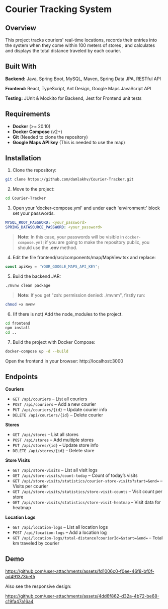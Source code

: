 # Courier Tracking System

## Overview
This project tracks couriers' real-time locations, records their entries into the system when they come within 100 
meters of stores , and calculates and displays the total distance traveled by each courier.

## Built With
**Backend:** Java, Spring Boot, MySQL, Maven, Spring Data JPA, RESTful API

**Frontend:** React, TypeScript, Ant Design, Google Maps JavaScript API

**Testing:** JUnit & Mockito for Backend, Jest for Frontend unit tests

## Requirements
- **Docker** (>= 20.10)
- **Docker Compose** (v2+)
- **Git** (Needed to clone the repository)
- **Google Maps API key** (This is needed to use the map)

## Installation
1. Clone the repository:
```bash
git clone https://github.com/damlakhv/Courier-Tracker.git
```
2. Move to the project:
```bash
cd Courier-Tracker
```
3. Open your 'docker-compose.yml' and under each 'environment:' block set your passwords.
```yaml
MYSQL_ROOT_PASSWORD: <your_password>
SPRING_DATASOURCE_PASSWORD: <your_password>
```
> **Note:** In this case, your passwords will be visible in `docker-compose.yml`; if you are going to make the 
> repository public, you should use the **.env** method.

4. Edit the file frontend/src/components/map/MapView.tsx and replace:
```ts
const apiKey = 'YOUR_GOOGLE_MAPS_API_KEY';
```

5. Build the backend JAR:
```bash
./mvnw clean package
```
> **Note:** If you get "zsh: permission denied: ./mvnm", firstly run:
```bash
chmod +x mvnw
```

6. (If there is not) Add the node_modules to the project.
```bash
cd frontend
npm install
cd ..
```

7. Build the project with Docker Compose:
```bash
docker-compose up -d --build
```

Open the frontend in your browser: http://localhost:3000

## Endpoints
**Couriers**
- `GET /api/couriers` – List all couriers
- `POST /api/couriers` – Add a new courier
- `PUT /api/couriers/{id}` – Update courier info
- `DELETE /api/couriers/{id}` – Delete courier
  
**Stores**
- `GET /api/stores` – List all stores
- `POST /api/stores` – Add multiple stores
- `PUT /api/stores/{id}` – Update store info
- `DELETE /api/stores/{id}` – Delete store
  
**Store Visits**
- `GET /api/store-visits` – List all visit logs
- `GET /api/store-visits/count-today` – Count of today’s visits
- `GET /api/store-visits/statistics/courier-store-visits?start=&end=` – Visits per courier
- `GET /api/store-visits/statistics/store-visit-counts` – Visit count per store
- `GET /api/store-visits/statistics/store-visit-heatmap` – Visit data for heatmap
  
**Location Logs**
- `GET /api/location-logs` – List all location logs
- `POST /api/location-logs` – Add a location log
- `GET /api/location-logs/total-distance?courierId=&start=&end=` – Total km traveled by courier

## Demo

https://github.com/user-attachments/assets/fd1006c0-f0ee-46f8-bf0f-ad491373bef5

Also see the responsive design:

https://github.com/user-attachments/assets/4dd6f862-d32a-4b72-be68-c19fa47a16a4

